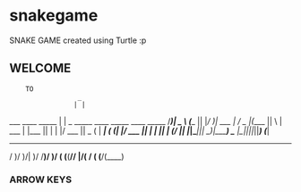 # snakegame
SNAKE GAME created using Turtle :p 

## WELCOME
        TO
                     _
                    | |
  ___  ____   _____ | |  _  _____     ____  _____  ____   _____
 /___)|  _ \ (____ || |_/ )| ___ |   / _  |(____ ||    \ | ___ |
|___ || | | |/ ___ ||  _ ( | ____|  ( (_| |/ ___ || | | || ____|
(___/ |_| |_|\_____||_| \_)|_____)   \___ |\_____||_|_|_||_____)
                                    (_____|


  _  __    ____ __  __     __
 / )/  )/| )/  /__)/  )/  (
(__(__// |/(  / ( (__/(____)

### ARROW KEYS

